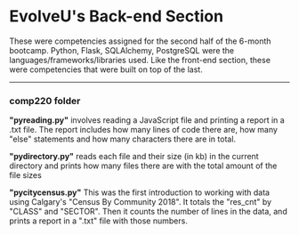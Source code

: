 <h1>EvolveU's Back-end Section</h1>
<p>These were competencies assigned for the second half of the 6-month bootcamp. Python, Flask, SQLAlchemy, PostgreSQL were the
languages/frameworks/libraries used. Like the front-end section, these were competencies that were built on top of the last.</p>

<hr/>

<h3>comp220 folder</h3>
<p><b>"pyreading.py"</b> involves reading a JavaScript file and printing a report in a .txt file. The report includes how many lines of code
there are, how many "else" statements and how many characters there are in total.</p>

<p><b>"pydirectory.py"</b> reads each file and their size (in kb) in the current directory and prints how many files there are with 
the total amount of the file sizes</p>

<p><b>"pycitycensus.py"</b> This was the first introduction to working with data using Calgary's "Census By Community 2018".
It totals the "res_cnt" by "CLASS" and "SECTOR". Then it counts the number of lines in the data, and prints a report in a ".txt" file
with those numbers.
</p>
